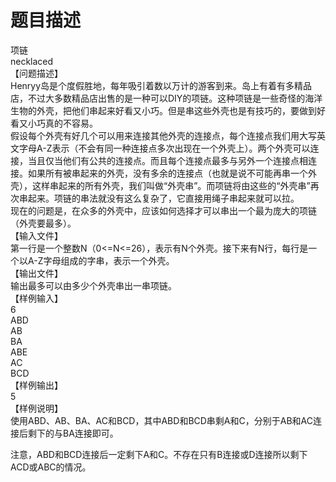# 题目描述


<p>
项链<br/>
necklaced<br/>
【问题描述】<br/>
Henryy岛是个度假胜地，每年吸引着数以万计的游客到来。岛上有着有多精品店，不过大多数精品店出售的是一种可以DIY的项链。这种项链是一些奇怪的海洋生物的外壳，把他们串起来好看又小巧。但是串这些外壳也是有技巧的，要做到好看又小巧真的不容易。<br/>
假设每个外壳有好几个可以用来连接其他外壳的连接点，每个连接点我们用大写英文字母A-Z表示（不会有同一种连接点多次出现在一个外壳上）。两个外壳可以连接，当且仅当他们有公共的连接点。而且每个连接点最多与另外一个连接点相连接。如果所有被串起来的外壳，没有多余的连接点（也就是说不可能再串一个外壳），这样串起来的所有外壳，我们叫做“外壳串”。而项链将由这些的“外壳串”再次串起来。项链的串法就没有这么复杂了，它直接用绳子串起来就可以拉。<br/>
现在的问题是，在众多的外壳中，应该如何选择才可以串出一个最为庞大的项链（外壳要最多）。<br/>
【输入文件】<br/>
第一行是一个整数N（0&lt;=N&lt;=26），表示有N个外壳。接下来有N行，每行是一个以A-Z字母组成的字串，表示一个外壳。<br/>
【输出文件】<br/>
输出最多可以由多少个外壳串出一串项链。<br/>
【样例输入】<br/>
6<br/>
ABD<br/>
AB<br/>
BA<br/>
ABE<br/>
AC<br/>
BCD<br/>
【样例输出】<br/>
5<br/>
【样例说明】<br/>
使用ABD、AB、BA、AC和BCD，其中ABD和BCD串剩A和C，分别于AB和AC连接后剩下的与BA连接即可。
</p>
<p>
注意，ABD和BCD连接后一定剩下A和C。不存在只有B连接或D连接所以剩下ACD或ABC的情况。
</p>
